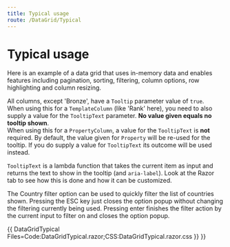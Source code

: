 ```yaml
---
title: Typical usage
route: /DataGrid/Typical
---
```


# Typical usage

Here is an example of a data grid that uses in-memory data and enables features including pagination, sorting, filtering, column options, row highlighting and column resizing.

All columns, except 'Bronze', have a `Tooltip` parameter value of `true`.<br />
When using this for a `TemplateColumn` (like 'Rank' here), you need to also supply a value for the `TooltipText` parameter. <b>No value given equals no tooltip shown</b>.<br />
When using this for a `PropertyColumn`, a value for the `TooltipText` is <b>not</b> required. By default, the value given for `Property`
will be re-used for the tooltip. If you do supply a value for `TooltipText` its outcome will be used instead.

`TooltipText` is a lambda function that takes the current item as input and returns the text to show in the tooltip (and `aria-label`).
Look at the Razor tab to see how this is done and how it can be customized.

The Country filter option can be used to quickly filter the list of countries shown. Pressing the ESC key just closes the option popup without changing the filtering currently being used.
Pressing enter finishes the filter action by the current input to filter on and closes the option popup.

{{ DataGridTypical Files=Code:DataGridTypical.razor;CSS:DataGridTypical.razor.css }} }}
